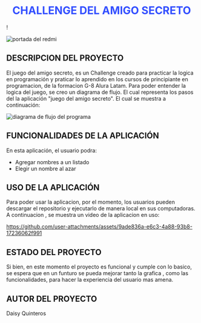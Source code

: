 <h1 align="center" style="color:#334fff"> CHALLENGE DEL AMIGO SECRETO</h1>!

![portada del redmi](https://github.com/user-attachments/assets/648138bd-b406-475f-881f-16e0551ff4c0)

<h2>DESCRIPCION DEL PROYECTO</h2>

<p>El juego del amigo secreto, es un Challenge creado para practicar la logica en programación y praticar lo aprendido en los cursos de principiante en programacion, de la formacion G-8 Alura Latam.
Para poder entender la logica del juego, se creo un diagrama de flujo. El cual representa los pasos del la aplicación "juego del amigo secreto". El cual se muestra a continuación: </p>


![diagrama de flujo del programa](https://github.com/user-attachments/assets/8026d604-c10c-403e-9c88-dc9d527b393c)


<h2>FUNCIONALIDADES DE LA APLICACIÓN</h2>

<P>En esta aplicación, el usuario podra: 
 <ul>
   <li> Agregar nombres a un listado</li>
   <li> Elegir un nombre al azar </li>
 </ul>
</P>

<h2>USO DE LA APLICACIÓN</h2>

Para poder usar la aplicacion, por el momento, los usuarios pueden descargar el repositorio y ejecutarlo de manera local en sus computadoras. A continuacion , se muestra un video de la aplicacion en uso: 


https://github.com/user-attachments/assets/9ade836a-e6c3-4a88-93b8-17236062f991


<h2>ESTADO DEL PROYECTO</h2>
<p>
Si bien, en este momento el proyecto es funcional y cumple con lo basico, se espera que en un funturo se pueda mejorar tanto la grafica , como las funcionalidades, para hacer la experiencia del usuario mas amena. 
</p>

<H2>AUTOR DEL PROYECTO</H2>
<P>Daisy Quinteros </P>
